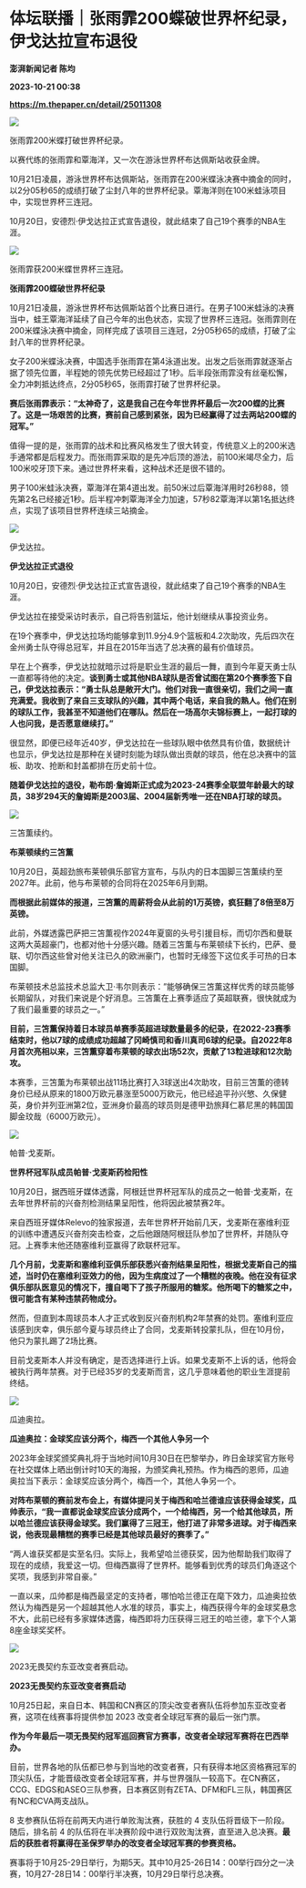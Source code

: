 # 体坛联播｜张雨霏200蝶破世界杯纪录，伊戈达拉宣布退役
**澎湃新闻记者 陈均**

**2023-10-21 00:38**

**https://m.thepaper.cn/detail/25011308**

![](https://imagecloud.thepaper.cn/thepaper/image/275/42/281.jpg)

张雨霏200米蝶打破世界杯纪录。

以赛代练的张雨霏和覃海洋，又一次在游泳世界杯布达佩斯站收获金牌。

10月21日凌晨，游泳世界杯布达佩斯站，张雨霏在200米蝶泳决赛中摘金的同时，以2分05秒65的成绩打破了尘封八年的世界杯纪录。覃海洋则在100米蛙泳项目中，实现世界杯三连冠。

10月20日，安德烈·伊戈达拉正式宣告退役，就此结束了自己19个赛季的NBA生涯。

![](https://imagecloud.thepaper.cn/thepaper/image/275/42/283.jpg)

张雨霏获200米蝶世界杯三连冠。

**张雨霏200蝶破世界杯纪录**

10月21日凌晨，游泳世界杯布达佩斯站首个比赛日进行。在男子100米蛙泳的决赛当中，蛙王覃海洋延续了自己今年的出色状态，实现了世界杯三连冠。张雨霏则在200米蝶泳决赛中摘金，同样完成了该项目三连冠，2分05秒65的成绩，打破了尘封八年的世界杯纪录。

女子200米蝶泳决赛，中国选手张雨霏在第4泳道出发。出发之后张雨霏就逐渐占据了领先位置，半程她的领先优势已经超过了1秒。后半段张雨霏没有丝毫松懈，全力冲刺抵达终点，2分05秒65，张雨霏打破了世界杯纪录。

**赛后张雨霏表示：“太神奇了，这是我自己在今年世界杯最后一次200蝶的比赛了。这是一场艰苦的比赛，赛前自己感到紧张，因为已经赢得了过去两站200蝶的冠军。”**

值得一提的是，张雨霏的战术和比赛风格发生了很大转变，传统意义上的200米选手通常都是后程发力。而张雨霏采取的是先冲后顶的游法，前100米竭尽全力，后100米咬牙顶下来。通过世界杯来看，这种战术还是很不错的。

男子100米蛙泳决赛，覃海洋在第4道出发。前50米过后覃海洋用时26秒88，领先第2名已经接近1秒。后半程冲刺覃海洋全力加速，57秒82覃海洋以第1名抵达终点，实现了该项目世界杯连续三站摘金。

![](https://imagecloud.thepaper.cn/thepaper/image/275/42/279.jpg)

伊戈达拉。

**伊戈达拉正式退役**

10月20日，安德烈·伊戈达拉正式宣告退役，就此结束了自己19个赛季的NBA生涯。

伊戈达拉在接受采访时表示，自己将告别篮坛，他计划继续从事投资业务。

在19个赛季中，伊戈达拉场均能够拿到11.9分4.9个篮板和4.2次助攻，先后四次在金州勇士队夺得总冠军，并且在2015年当选了总决赛的最有价值球员。

早在上个赛季，伊戈达拉就暗示过将是职业生涯的最后一舞，直到今年夏天勇士队一直都等待他的决定。**谈到勇士或其他NBA球队是否曾试图在第20个赛季签下自己，伊戈达拉表示：“勇士队总是敞开大门。他们对我一直很亲切，我们之间一直充满爱。我收到了来自三支球队的兴趣，其中两个电话，来自我的熟人。他们在别的球队工作，我甚至不知道他们在哪队。然后在一场高尔夫锦标赛上，一起打球的人也问我，是否愿意继续打。”**

很显然，即便已经年近40岁，伊戈达拉在一些球队眼中依然具有价值，数据统计也显示，伊戈达拉是那种在关键时刻能为球队做出贡献的球员，他在总决赛中的篮板、助攻、抢断和封盖都排在历史前十位。

**随着伊戈达拉的退役，勒布朗·詹姆斯正式成为2023-24赛季全联盟年龄最大的球员，38岁294天的詹姆斯是2003届、2004届新秀唯一还在NBA打球的球员。**

![](https://imagecloud.thepaper.cn/thepaper/image/275/42/278.jpg)

三笘薫续约。

**布莱顿续约三笘薫**

10月20日，英超劲旅布莱顿俱乐部官方宣布，与队内的日本国脚三笘薫续约至2027年。此前，他与布莱顿的合同将在2025年6月到期。

**而根据此前媒体的报道，三笘薫的周薪将会从此前的1万英镑，疯狂翻了8倍至8万英镑。**

此前，外媒透露巴萨把三笘薫视作2024年夏窗的头号引援目标，而切尔西和曼联这两大英超豪门，也都对他十分感兴趣。随着三笘薫与布莱顿续下长约，巴萨、曼联、切尔西这些曾对他关注已久的欧洲豪门，也暂时无缘签下这位炙手可热的日本国脚。

布莱顿技术总监技术总监大卫·韦尔则表示：”能够确保三笘薫这样优秀的球员能够长期留队，对我们来说是个好消息。三笘薫在上赛季适应了英超联赛，很快就成为了我们最重要的球员之一。”

**目前，三笘薫保持着日本球员单赛季英超进球数量最多的纪录，在2022-23赛季结束时，他以7球的成绩成功超越了冈崎慎司和香川真司6球的纪录。自2022年8月首次亮相以来，三笘薫穿着布莱顿的球衣出场52次，贡献了13粒进球和12次助攻。**

本赛季，三笘薫为布莱顿出战11场比赛打入3球送出4次助攻，目前三笘薫的德转身价已经从原来的1800万欧元暴涨至5000万欧元，他已经追平孙兴慜、久保健英，身价并列亚洲第2位，亚洲身价最高的球员则是德甲劲旅拜仁慕尼黑的韩国国脚金玟哉（6000万欧元）。

![](https://imagecloud.thepaper.cn/thepaper/image/275/42/277.jpg)

帕普·戈麦斯。

**世界杯冠军队成员帕普·戈麦斯药检阳性**

10月20日，据西班牙媒体透露，阿根廷世界杯冠军队的成员之一帕普·戈麦斯，在去年世界杯前的兴奋剂检测结果呈阳性，他将因此被禁赛2年。

来自西班牙媒体Relevo的独家报道，去年世界杯开始前几天，戈麦斯在塞维利亚的训练中遭遇反兴奋剂突击检查，之后他跟随阿根廷队参加了世界杯，并随队夺冠。上赛季末他还随塞维利亚赢得了欧联杯冠军。

**几个月前，戈麦斯和塞维利亚俱乐部获悉兴奋剂结果呈阳性，根据戈麦斯自己的描述，当时仍在塞维利亚效力的他，因为生病度过了一个糟糕的夜晚。他在没有征求俱乐部队医意见的情况下，擅自喝下了孩子所服用的糖浆。他所喝下的糖浆之中，很可能含有某种违禁药物成分。**

然而，但直到本周球员本人才正式收到反兴奋剂机构2年禁赛的处罚。塞维利亚应该感到庆幸，俱乐部今夏与球员终止了合同，戈麦斯转投蒙扎队，但在10月份，他只为蒙扎踢了2场比赛。

目前戈麦斯本人并没有确定，是否选择进行上诉。如果戈麦斯不上诉的话，他将会被执行两年禁赛。对于已经35岁的戈麦斯而言，这几乎意味着他的职业生涯提前终结。

![](https://imagecloud.thepaper.cn/thepaper/image/275/42/282.jpg)

瓜迪奥拉。

**瓜迪奥拉：金球奖应该分两个，梅西一个其他人争另一个**

2023年金球奖颁奖典礼将于当地时间10月30日在巴黎举办，昨日金球奖官方账号在社交媒体上晒出倒计时10天的海报，为颁奖典礼预热。作为梅西的恩师，瓜迪奥拉当下表示：金球奖应该分两个，梅西一个，其他人争另一个。

**对阵布莱顿的赛前发布会上，有媒体提问关于梅西和哈兰德谁应该获得金球奖，瓜帅表示，“我一直都说金球奖应该分成两个，一个给梅西，另一个给其他球员，所以哈兰德应该获得金球奖。我们赢得了三冠王，他打进了非常多进球。对于梅西来说，他表现最糟糕的赛季已经是其他球员最好的赛季了。”**

“两人谁获奖都是实至名归。实际上，我希望哈兰德获奖，因为他帮助我们取得了现在的成绩，我爱这一切。但梅西赢得了世界杯。能够看到优秀的球员们角逐这个奖项，我感到非常自豪。”

一直以来，瓜帅都是梅西最坚定的支持者，哪怕哈兰德正在麾下效力，瓜迪奥拉依然认为梅西是另一个超越其他人水准的球员，事实上，梅西获得今年的金球奖悬念不大，此前已经有多家媒体透露，梅西即将力压获得三冠王的哈兰德，拿下个人第8座金球奖奖杯。

![](https://imagecloud.thepaper.cn/thepaper/image/275/42/201.png)

2023无畏契约东亚改变者赛启动。

**2023无畏契约东亚改变者赛启动**

10月25日起，来自日本、韩国和CN赛区的顶尖改变者赛队伍将参加东亚改变者赛，这项在线赛事将提供参加 2023 改变者全球冠军赛的最后一张门票。

**作为今年最后一项无畏契约冠军巡回赛官方赛事，改变者全球冠军赛将在巴西举办。**

目前，世界各地的队伍都已参与到当地的改变者赛，只有获得本地区资格赛冠军的顶尖队伍，才能晋级改变者全球冠军赛，并与世界强队一较高下。在CN赛区，CCG、EDGS和ASEO三队参赛，日本赛区则有ZETA、DFM和FL三队，韩国赛区有NC和CVA两支战队。

8 支参赛队伍将在前两天内进行单败淘汰赛，获胜的 4 支队伍将晋级下一阶段。随后，排名前 4 的队伍将在半决赛阶段中进行双败淘汰赛，直至进入总决赛。**最后的获胜者将赢得在圣保罗举办的改变者全球冠军赛的参赛资格。**

赛事将于10月25-29日举行，为期5天。其中10月25-26日14：00举行四分之一决赛，10月27-28日14：00举行半决赛，10月29日举行总决赛。